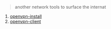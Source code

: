
> another network tools to surface the internat

1. [openvpn-install](https://github.com/Nyr/openvpn-install)
2. [openvpn-client](https://openvpn.net/client-connect-vpn-for-mac-os/)